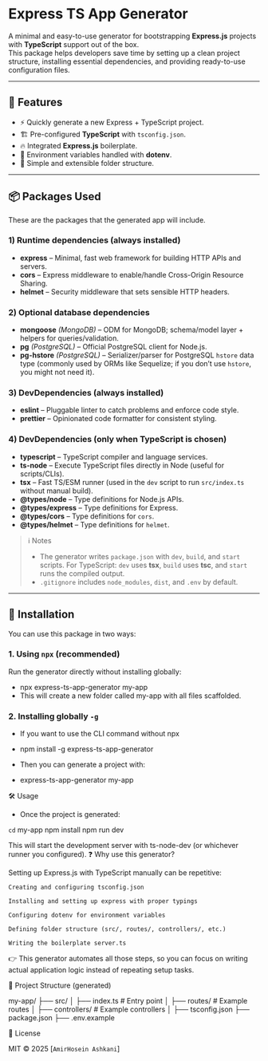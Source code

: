 # Express TS App Generator

A minimal and easy-to-use generator for bootstrapping **Express.js** projects with **TypeScript** support out of the box.  
This package helps developers save time by setting up a clean project structure, installing essential dependencies, and providing ready-to-use configuration files.

---

## 🚀 Features
- ⚡ Quickly generate a new Express + TypeScript project.
- 🏗 Pre-configured **TypeScript** with `tsconfig.json`.
- 🔥 Integrated **Express.js** boilerplate.
- 🌿 Environment variables handled with **dotenv**.
- 🧩 Simple and extensible folder structure.

---

## 📦 Packages Used

These are the packages that the generated app will include.

### 1) Runtime dependencies (always installed)
- **express** – Minimal, fast web framework for building HTTP APIs and servers.
- **cors** – Express middleware to enable/handle Cross-Origin Resource Sharing.
- **helmet** – Security middleware that sets sensible HTTP headers.

### 2) Optional database dependencies
- **mongoose** *(MongoDB)* – ODM for MongoDB; schema/model layer + helpers for queries/validation.
- **pg** *(PostgreSQL)* – Official PostgreSQL client for Node.js.
- **pg-hstore** *(PostgreSQL)* – Serializer/parser for PostgreSQL `hstore` data type (commonly used by ORMs like Sequelize; if you don’t use `hstore`, you might not need it).

### 3) DevDependencies (always installed)
- **eslint** – Pluggable linter to catch problems and enforce code style.
- **prettier** – Opinionated code formatter for consistent styling.

### 4) DevDependencies (only when **TypeScript** is chosen)
- **typescript** – TypeScript compiler and language services.
- **ts-node** – Execute TypeScript files directly in Node (useful for scripts/CLIs).
- **tsx** – Fast TS/ESM runner (used in the `dev` script to run `src/index.ts` without manual build).
- **@types/node** – Type definitions for Node.js APIs.
- **@types/express** – Type definitions for Express.
- **@types/cors** – Type definitions for `cors`.
- **@types/helmet** – Type definitions for `helmet`.

> ℹ️ Notes  
> - The generator writes `package.json` with `dev`, `build`, and `start` scripts. For TypeScript: `dev` uses **tsx**, `build` uses **tsc**, and `start` runs the compiled output.  
> - `.gitignore` includes `node_modules`, `dist`, and `.env` by default.

---

## 🔧 Installation

You can use this package in two ways:

### 1. Using `npx` (recommended)
Run the generator directly without installing globally:

- npx express-ts-app-generator my-app
- This will create a new folder called my-app with all files scaffolded.


### 2. Installing globally `-g`

- If you want to use the CLI command without npx


- npm install -g express-ts-app-generator


- Then you can generate a project with:
- express-ts-app-generator my-app

🛠 Usage

- Once the project is generated:

`cd` my-app
npm install
npm run dev



This will start the development server with ts-node-dev (or whichever runner you configured).
❓ Why use this generator?

Setting up Express.js with TypeScript manually can be repetitive:

    Creating and configuring tsconfig.json

    Installing and setting up express with proper typings

    Configuring dotenv for environment variables

    Defining folder structure (src/, routes/, controllers/, etc.)

    Writing the boilerplate server.ts

👉 This generator automates all those steps, so you can focus on writing actual application logic instead of repeating setup tasks.


📂 Project Structure (generated)

my-app/
├── src/
│   ├── index.ts        # Entry point
│   ├── routes/         # Example routes
│   ├── controllers/    # Example controllers
│
├── tsconfig.json
├── package.json
├── .env.example


📜 License

MIT © 2025 [`AmirHosein Ashkani`]
